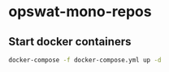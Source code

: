 # opswat-mono-repos

## Start docker containers

```bash
docker-compose -f docker-compose.yml up -d
```
